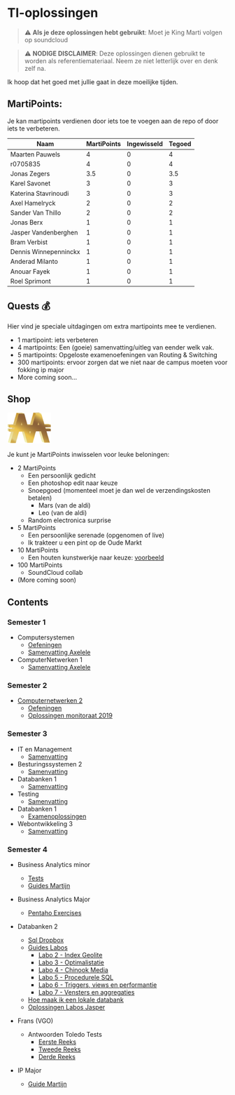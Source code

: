 # TI-oplossingen
> :warning: **Als je deze oplossingen hebt gebruikt**: Moet je King Marti volgen op soundcloud


> :warning: **NODIGE DISCLAIMER**: Deze oplossingen dienen gebruikt te worden als referentiemateriaal. Neem ze niet letterlijk over en denk zelf na. 

Ik hoop dat het goed met jullie gaat in deze moeilijke tijden.

## MartiPoints:
Je kan martipoints verdienen door iets toe te voegen aan de repo of door iets te verbeteren.

| Naam                 | MartiPoints   | Ingewisseld | Tegoed
| -------------        | ------------- |-------------|-------------
| Maarten Pauwels      | 4             | 0           | 4          |
| r0705835             | 4             | 0           | 4          |
| Jonas Zegers         | 3.5           | 0           | 3.5        |  
| Karel Savonet        | 3             | 0           | 3          |               
| Katerina Stavrinoudi | 3             | 0           | 3          |  
| Axel Hamelryck       | 2             | 0           | 2          |    
| Sander Van Thillo    | 2             | 0           | 2          |      
| Jonas Berx           | 1             | 0           | 1          |      
| Jasper Vandenberghen | 1             | 0           | 1          |      
| Bram Verbist         | 1             | 0           | 1          |  
| Dennis Winnepenninckx| 1             | 0           | 1          |  
| Anderad Milanto      | 1             | 0           | 1          |  
| Anouar Fayek         | 1             | 0           | 1          |  
| Roel Sprimont        | 1             | 0           | 1          |  


	

## Quests :moneybag:
Hier vind je speciale uitdagingen om extra martipoints mee te verdienen.
* 1 martipoint: iets verbeteren
* 4 martipoints: Een (goeie) samenvatting/uitleg van eender welk vak.
* 5 martipoints: Opgeloste examenoefeningen van Routing & Switching
* 300 martipoints: ervoor zorgen dat we niet naar de campus moeten voor fokking ip major
* More coming soon...

## Shop
<img src="img/martipoints.png" width="100" title="MartiPoints">


Je kunt je MartiPoints inwisselen voor leuke beloningen:

* 2 MartiPoints
  * Een persoonlijk gedicht
  * Een photoshop edit naar keuze
  * Snoepgoed (momenteel moet je dan wel de verzendingskosten betalen)
    * Mars (van de aldi)
    * Leo (van de aldi)
  * Random electronica surprise
* 5 MartiPoints
  * Een persoonlijke serenade (opgenomen of live)
  * Ik trakteer u een pint op de Oude Markt
* 10 MartiPoints
  * Een houten kunstwerkje naar keuze: [voorbeeld](img/dolphin.jpg)
* 100 MartiPoints
  * SoundCloud collab
* (More coming soon)

## Contents

### Semester 1
* Computersystemen
  * [Oefeningen](Semester%201/computersystemen)
  * [Samenvatting Axelele](Semester%201/computersystemen/Computersystemen_axelele_2019.pdf)
* ComputerNetwerken 1
  * [Samenvatting Axelele](Semester%201/Computernetwerken%201/Computernetwerken_axelele_2019.pdf)


### Semester 2
* [Computernetwerken 2](Semester%202)
  * [Oefeningen](Semester%202/cnw2.pdf)
  * [Oplossingen monitoraat 2019](Semester%202/oplossingen%20monitoraat%20cnw2.txt)


### Semester 3
* IT en Management
  * [Samenvatting](Semester%203/SAMENVATTING%20IT%26M.docx)
* Besturingssystemen 2
  * [Samenvatting](Semester%203/Samenvatting%20Besturingssystemen%202.docx)
* Databanken 1 
  * [Samenvatting](Semester%203/Samenvatting%20databanken%201_v2.pdf)
* Testing
  * [Samenvatting](Semester%203/Samenvatting%20testing.docx)
* Databanken 1
  * [Examenoplossingen](Semester%203/databanken-examenopl-2.txt)
* Webontwikkeling 3
  * [Samenvatting](Semester%203/samenvatting%20Webontwikkeling%203.pdf)
  

### Semester 4
* Business Analytics minor
  * [Tests](Semester%204/BA%20minor%20tests)
  * [Guides Martijn](Semester%204/BA%20minor/Guide%20martijn/index.md)
* Business Analytics Major
  * [Pentaho Exercises](Semester%204/Ba_Major/Pentaho_Exercises)
* Databanken 2
  * [Sql Dropbox](Semester%204/DB2/DB2-sqldropbox.md)
  * [Guides Labos](Semester%204/DB2/DB2-Labos)
    * [Labo 2 - Index Geolite](Semester%204/DB2/DB2-Labos/02_3_index_geolite.md)
    * [Labo 3 - Optimalistatie](Semester%204/DB2/DB2-Labos/03_04_optimalisatie_oef.md)
    * [Labo 4 - Chinook Media](Semester%204/DB2/DB2-Labos/04_04_chinook_media.md)
    * [Labo 5 - Procedurele SQL](Semester%204/DB2/DB2-Labos/05_5_procedurele_SQL_trigger_oef.md)
    * [Labo 6 - Triggers, views en performantie](Semester%204/DB2/DB2-Labos/06_3_view_sp_triggers_performantie.md)
    * [Labo 7 - Vensters en aggregaties](Semester%204/DB2/DB2-Labos/07_vensters_en_aggregaties.md)
  * [Hoe maak ik een lokale databank](Semester%204/DB2/DB2-Labos/hoe_maak_ik_een_lokale_databank.md)
  * [Oplossingen Labos Jasper](Semester%204/DB2/DB2-Labos/jasper)
* Frans (VGO)
  * Antwoorden Toledo Tests
    * [Eerste Reeks](Semester%204/VGO%20-%20Frans/frans-antwoorden.md)
    * [Tweede Reeks](Semester%204/VGO%20-%20Frans/frans-antwoorden%20deel%202.md)
    * [Derde Reeks](Semester%204/VGO%20-%20Frans/frans-antwoorden%20deel%203.md)
    
* IP Major
  * [Guide Martijn](Semester%204/IP%20Major/guide_martijn.md)



